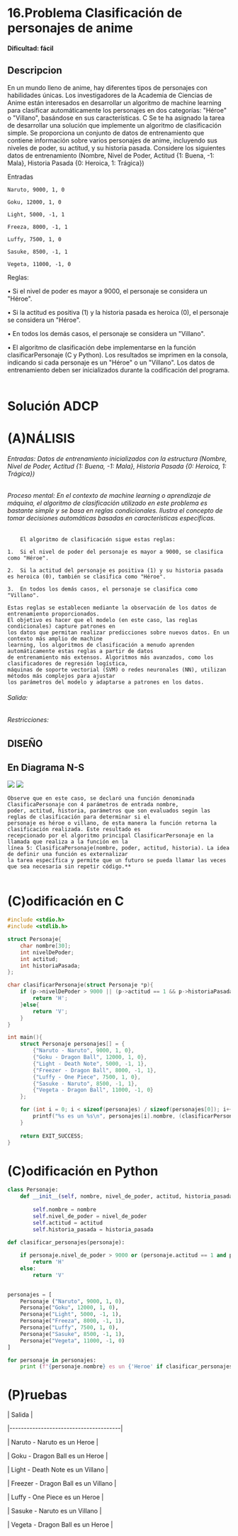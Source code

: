 # 16.Problema Clasificación de personajes de anime 

#### Dificultad: fácil

## Descripcion
En un mundo lleno de anime, hay diferentes tipos de personajes con habilidades únicas. Los investigadores de la Academia de Ciencias de Anime están interesados en desarrollar un algoritmo de machine learning para clasificar automáticamente los personajes en dos categorías: "Héroe" o "Villano", basándose en sus características. C 
Se te ha asignado la tarea de desarrollar una solución que implemente un algoritmo de clasificación simple. Se proporciona un conjunto de datos de entrenamiento que contiene información sobre varios personajes de anime, incluyendo sus niveles de poder, su actitud, y su historia pasada. Considere los siguientes datos de entrenamiento (Nombre, Nivel de Poder, Actitud {1: Buena, -1: Mala}, Historia Pasada {0: Heroica, 1: Trágica})

Entradas
    
    Naruto, 9000, 1, 0
    
    Goku, 12000, 1, 0
    
    Light, 5000, -1, 1
    
    Freeza, 8000, -1, 1
    
    Luffy, 7500, 1, 0
    
    Sasuke, 8500, -1, 1
    
    Vegeta, 11000, -1, 0

Reglas:
    
•	Si el nivel de poder es mayor a 9000, el personaje se considera un "Héroe".
    
•	Si la actitud es positiva (1) y la historia pasada es heroica (0), el personaje se considera un "Héroe".

•	En todos los demás casos, el personaje se considera un "Villano".

•	El algoritmo de clasificación debe implementarse en la función clasificarPersonaje (C y Python). 
Los resultados se imprimen en la consola, indicando si cada personaje es un "Héroe" o un "Villano". 
Los datos de entrenamiento deben ser inicializados durante la codificación del programa.
 



# Solución ADCP

# (A)NÁLISIS
###### Entradas: Datos de entrenamiento inicializados con la estructura (Nombre, Nivel de Poder, Actitud {1: Buena, -1: Mala}, Historia Pasada {0: Heroica, 1: Trágica}) 


###### Proceso mental: En el contexto de machine learning o aprendizaje de máquina, el algoritmo de clasificación utilizado en este problema es bastante simple y se basa en reglas condicionales. Ilustra el concepto de tomar decisiones automáticas basadas en características específicas.

        El algoritmo de clasificación sigue estas reglas:

    1.	Si el nivel de poder del personaje es mayor a 9000, se clasifica como "Héroe".
    
    2.	Si la actitud del personaje es positiva (1) y su historia pasada es heroica (0), también se clasifica como "Héroe".
    
    3.	En todos los demás casos, el personaje se clasifica como "Villano".

    Estas reglas se establecen mediante la observación de los datos de entrenamiento proporcionados. 
    El objetivo es hacer que el modelo (en este caso, las reglas condicionales) capture patrones en 
    los datos que permitan realizar predicciones sobre nuevos datos. En un contexto más amplio de machine 
    learning, los algoritmos de clasificación a menudo aprenden automáticamente estas reglas a partir de datos 
    de entrenamiento más extensos. Algoritmos más avanzados, como los clasificadores de regresión logística,
    máquinas de soporte vectorial (SVM) o redes neuronales (NN), utilizan métodos más complejos para ajustar 
    los parámetros del modelo y adaptarse a patrones en los datos.


###### Salida: 

###### Restricciones: 


## DISEÑO 

## En Diagrama N-S

![](Imagen.png)
![](Imagen2.png)

    Observe que en este caso, se declaró una función denominada ClasificaPersonaje con 4 parámetros de entrada nombre, 
    poder, actitud, historia, parámetros que son evaluados según las reglas de clasificación para determinar si el 
    personaje es héroe o villano, de esta manera la función retorna la clasificación realizada. Este resultado es 
    recepcionado por el algoritmo principal ClasificarPersonaje en la llamada que realiza a la función en la 
    línea 5: ClasificaPersonaje(nombre, poder, actitud, historia). La idea de definir una función es externalizar 
    la tarea específica y permite que un futuro se pueda llamar las veces que sea necesaria sin repetir código.** 
         

# (C)odificación en C
```c
#include <stdio.h>
#include <stdlib.h>

struct Personaje{
    char nombre[30];
    int nivelDePoder;
    int actitud;
    int historiaPasada;
};

char clasificarPersonaje(struct Personaje *p){
    if (p->nivelDePoder > 9000 || (p->actitud == 1 && p->historiaPasada == 0)){
        return 'H';
    }else{
        return 'V';
    }
}

int main(){
    struct Personaje personajes[] = {
        {"Naruto - Naruto", 9000, 1, 0},
        {"Goku - Dragon Ball", 12000, 1, 0},
        {"Light - Death Note", 5000, -1, 1},
        {"Freezer - Dragon Ball", 8000, -1, 1},
        {"Luffy - One Piece", 7500, 1, 0},
        {"Sasuke - Naruto", 8500, -1, 1},
        {"Vegeta - Dragon Ball", 11000, -1, 0}
    };

    for (int i = 0; i < sizeof(personajes) / sizeof(personajes[0]); i++){
        printf("%s es un %s\n", personajes[i].nombre, (clasificarPersonaje(&personajes[i]) == 'H') ? "Heroe" : "Villano");
    }
    
    return EXIT_SUCCESS;
}
```
# (C)odificación en Python
```py
class Personaje:
    def __init__(self, nombre, nivel_de_poder, actitud, historia_pasada):
        
        self.nombre = nombre
        self.nivel_de_poder = nivel_de_poder
        self.actitud = actitud
        self.historia_pasada = historia_pasada 

def clasificar_personajes(personaje):
    
    if personaje.nivel_de_poder > 9000 or (personaje.actitud == 1 and personaje.historia_pasada == 0):
        return 'H'
    else:
        return 'V'
    

personajes = [ 
    Personaje ("Naruto", 9000, 1, 0),
    Personaje("Goku", 12000, 1, 0),
    Personaje("Light", 5000, -1, 1),
    Personaje("Freeza", 8000, -1, 1),
    Personaje("Luffy", 7500, 1, 0),
    Personaje("Sasuke", 8500, -1, 1),
    Personaje("Vegeta", 11000, -1, 0)
]

for personaje in personajes:
    print (f"{personaje.nombre} es un {'Heroe' if clasificar_personajes(personaje)== 'H' else 'Villano'}")
```
# (P)ruebas

| Salida                                |
      
|---------------------------------------|
      
| Naruto - Naruto es un Heroe           |
      
| Goku - Dragon Ball es un Heroe        |
      
| Light - Death Note es un Villano      |
      
| Freezer - Dragon Ball es un Villano   |
      
| Luffy - One Piece es un Heroe         |
      
| Sasuke - Naruto es un Villano         |
      
| Vegeta - Dragon Ball es un Heroe      |
